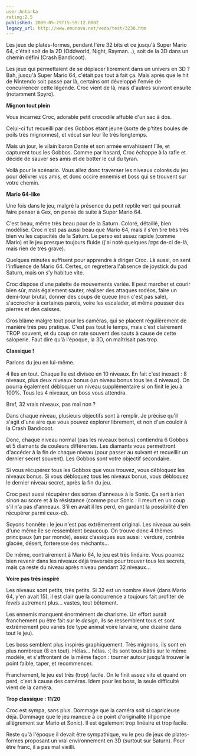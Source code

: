 ```yaml
---
user:Antarka
rating:2.5
published: 2009-05-29T15:59:12.000Z
legacy_url: http://www.emunova.net/veda/test/3230.htm
---
```

Les jeux de plates-formes, pendant l'ère 32 bits et ce jusqu'à Super Mario 64, c'était soit de la 2D (Oddworld, Night, Rayman...), soit de la 3D dans un chemin défini (Crash Bandicoot).  

  

Les jeux qui permettaient de se déplacer librement dans un univers en 3D ? Bah, jusqu'à Super Mario 64, c'était pas tout à fait ça. Mais après que le hit de Nintendo soit passé par là, certains ont développé l'envie de concurrencer cette légende. Croc vient de là, mais d'autres suivront ensuite (notamment Spyro).  

  

**Mignon tout plein**  

  

Vous incarnez Croc, adorable petit crocodile affublé d'un sac à dos.  

  

Celui-ci fut recueilli par des Gobbos étant jeune (sorte de p'tites boules de poils très mignonnes), et vécut sur leur île très longtemps.  

  

Mais un jour, le vilain baron Dante et son armée envahissent l'île, et capturent tous les Gobbos. Comme par hasard, Croc échappe à la rafle et décide de sauver ses amis et de botter le cul du tyran.  

  

Voilà pour le scénario. Vous allez donc traverser les niveaux colorés du jeu pour délivrer vos amis, et donc occire ennemis et boss qui se trouvent sur votre chemin.  

  

**Mario 64-like**  

  

Une fois dans le jeu, malgré la présence du petit reptile vert qui pourrait faire penser à Gex, on pense de suite à Super Mario 64\.  

  

C'est beau, même très beau pour de la Saturn. Coloré, détaillé, bien modélisé. Croc n'est pas aussi beau que Mario 64, mais il s'en tire très très bien vu les capacités de la Saturn. Le perso est assez rapide (comme Mario) et le jeu presque toujours fluide (j'ai noté quelques _lags_ de-ci de-là, mais rien de très grave).  

  

Quelques minutes suffisent pour apprendre à diriger Croc. Là aussi, on sent l'influence de Mario 64\. Certes, on regrettera l'absence de joystick du pad Saturn, mais on s'y habitue vite.  

  

Croc dispose d'une palette de mouvements variée. Il peut marcher et courir bien sûr, mais également sauter, réaliser des attaques rodéos, faire un demi-tour brutal, donner des coups de queue (non c'est pas sale), s'accrocher à certaines parois, voire les escalader, et même pousser des pierres et des caisses.  

  

Gros blâme malgré tout pour les caméras, qui se placent régulièrement de manière très peu pratique. C'est pas tout le temps, mais c'est clairement TROP souvent, et du coup on rate souvent des sauts à cause de cette saloperie. Faut dire qu'à l'époque, la 3D, on maîtrisait pas trop.  

  

**Classique !**  

  

Parlons du jeu en lui-même.  

  

4 îles en tout. Chaque île est divisée en 10 niveaux. En fait c'est inexact : 8 niveaux, plus deux niveaux bonus (un niveau bonus tous les 4 niveaux). On pourra également débloquer un niveau supplémentaire si on finit le jeu à 100%. Tous les 4 niveaux, un boss vous attendra.  

  

Bref, 32 vrais niveaux, pas mal non ?  

  

Dans chaque niveau, plusieurs objectifs sont à remplir. Je précise qu'il s'agit d'une aire que vous pouvez explorer librement, et non d'un couloir à la Crash Bandicoot.  

  

Donc, chaque niveau normal (pas les niveaux bonus) contiendra 6 Gobbos et 5 diamants de couleurs différentes. Les diamants vous permettront d'accéder à la fin de chaque niveau (pour passer au suivant et recueillir un dernier secret souvent). Les Gobbos sont votre objectif secondaire.  

  

Si vous récupérez tous les Gobbos que vous trouvez, vous débloquez les niveaux bonus. Si vous débloquez tous les niveaux bonus, vous débloquez le dernier niveau secret, après la fin du jeu.  

  

Croc peut aussi récupérer des sortes d'anneaux à la Sonic. Ça sert à rien sinon au score et à la résistance (comme pour Sonic : il meurt en un coup s'il n'a pas d'anneaux. S'il en avait il les perd, en gardant la possibilité d'en récupérer parmi ceux-ci).  

  

Soyons honnête : le jeu n'est pas extrêmement original. Les niveaux au sein d'une même île se ressemblent beaucoup. On trouve donc 4 thèmes principaux (un par monde), assez classiques eux aussi : verdure, contrée glacée, désert, forteresse des méchants...  

  

De même, contrairement à Mario 64, le jeu est très linéaire. Vous pourrez bien revenir dans les niveaux déjà traversés pour trouver tous les secrets, mais ça reste du niveau après niveau pendant 32 niveaux...  

  

**Voire pas très inspiré**  

  

Les niveaux sont petits, très petits. Si 32 est un nombre élevé (dans Mario 64, y'en avait 15), il est clair que la concurrence a toujours fait profiter de _levels_ autrement plus... vastes, tout bêtement.  

  

Les ennemis manquent énormément de charisme. Un effort aurait franchement pu être fait sur le _design_, ils se ressemblent tous et sont extrêmement peu variés (de type animal voire larvaire, une dizaine dans tout le jeu).  

  

Les boss semblent plus inspirés graphiquement. Très mignons, ils sont en plus nombreux (8 en tout). Hélas... hélas. :( Ils sont tous bâtis sur le même modèle, et s'affrontent de la même façon : tourner autour jusqu'à trouver le point faible, taper, et recommencer.  

  

Franchement, le jeu est très (trop) facile. On le finit assez vite et quand on perd, c'est à cause des caméras. Idem pour les boss, la seule difficulté vient de la caméra.  

  

**Trop classique : 11/20**  

  

Croc est sympa, sans plus. Dommage que la caméra soit si capricieuse déjà. Dommage que le jeu manque à ce point d'originalité (il pompe allègrement sur Mario et Sonic). Il est également trop linéaire et trop facile.  

  

Reste qu'à l'époque il devait être sympathique, vu le peu de jeux de plates-formes proposant un vrai environnement en 3D (surtout sur Saturn). Pour être franc, il a pas mal vieilli.